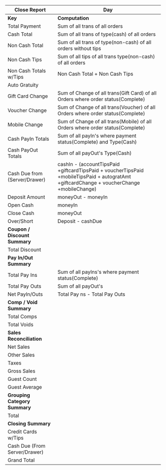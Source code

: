 | __Close Report__ | __Day__|
| ------ | ------ |
| __Key__ | __Computation__ |
| Total Payment | Sum of all trans of all orders |
| Cash Total | Sum of all trans of type(cash) of all orders |
| Non Cash Total | Sum of all trans of type(non-cash) of all orders without tips |
| Non Cash Tips | Sum of all tips of all trans type(non-cash) of all orders   |
| Non Cash Totals w/Tips | Non Cash Total + Non Cash Tips  |
| Auto Gratuity |  |
| Gift Card Change| Sum of Change of all trans(Gift Card) of all Orders where order status(Complete) |
| Voucher Change | Sum of Change of all trans(Voucher) of all Orders where order status(Complete) |
| Mobile Change |Sum of Change of all trans(Mobile) of all Orders where order status(Complete) |
| Cash PayIn Totals | Sum of all payIn's where payment status(Complete) and Type(Cash)|
| Cash PayOut Totals | Sum of all payOut's Type(Cash) |
| Cash Due from (Server/Drawer) | cashIn - (accountTipsPaid +giftcardTipsPaid + voucherTipsPaid +mobileTipsPaid + autogratAmt +giftcardChange + voucherChange +mobileChange)|
| Deposit Amount | moneyOut - moneyIn |
| Open Cash | moneyIn |
| Close Cash | moneyOut |
| Over/Short | Deposit - cashDue |
| __Coupon / Discount Summary__ |
| Total Discount |  |
| __Pay In/Out Summary__ |
| Total Pay Ins | Sum of all payIns's where payment status(Complete) |
| Total Pay Outs | Sum of all payOut's|
| Net PayIn/Outs | Total Pay ns - Total Pay Outs|
| __Comp / Void Summary__ |
| Total Comps |  |
| Total Voids |  |
| __Sales Reconciliation__ |
| Net Sales | |
| Other Sales | |
| Taxes |  |
| Gross Sales |  |
| Guest Count |  |
| Guest Average |  |
| __Grouping Category Summary__ |
| Total  |  |
| __Closing Summary__ |
| Credit Cards w/Tips|  |
| Cash Due (From Server/Drawer) | |
| Grand Total | |
